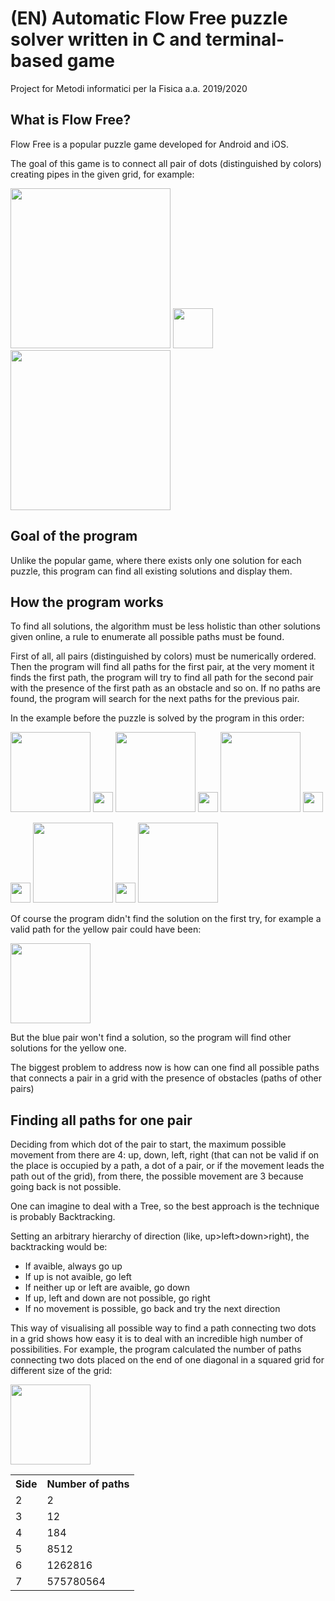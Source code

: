 #

<h1>(EN) Automatic Flow Free puzzle solver written in C and terminal-based game</h1>
Project for Metodi informatici per la Fisica a.a. 2019/2020

<h2> What is Flow Free? </h2>
Flow Free is a popular puzzle game developed for Android and iOS.

The goal of this game is to connect all pair of dots (distinguished by colors) creating pipes in the given grid,
for example:

<img src="https://gitlab.com/saveriomonaco97/flowsolver/-/raw/master/readmeimgs/example1.jpg"
  width="256" height="256">
<img src="https://upload.wikimedia.org/wikipedia/commons/thumb/1/12/Right_arrow.svg/434px-Right_arrow.svg.png"
  width="64" height="64">
<img src="https://gitlab.com/saveriomonaco97/flowsolver/-/raw/master/readmeimgs/example1solved.jpg"
  width="256" height="256">

<h2> Goal of the program </h2>
Unlike the popular game, where there exists only one solution for each puzzle, this program can find all existing solutions and display them.

<h2> How the program works </h2>
To find all solutions, the algorithm must be less holistic than other solutions given online, a rule to enumerate all possible paths must be found.

First of all, all pairs (distinguished by colors) must be numerically ordered. Then the program will find all paths for the first pair, at the very moment it finds the first path, the program will try to find all path for the second pair with the presence of the first path as an obstacle and so on. If no paths are found, the program will search for the next paths for the previous pair.

In the example before the puzzle is solved by the program in this order:

<img src="https://gitlab.com/saveriomonaco97/flowsolver/-/raw/master/readmeimgs/step0.png"
  width="128" height="128">
  <img src="https://upload.wikimedia.org/wikipedia/commons/thumb/1/12/Right_arrow.svg/434px-Right_arrow.svg.png"
    width="32" height="32">
<img src="https://gitlab.com/saveriomonaco97/flowsolver/-/raw/master/readmeimgs/step1.png"
  width="128" height="128">
  <img src="https://upload.wikimedia.org/wikipedia/commons/thumb/1/12/Right_arrow.svg/434px-Right_arrow.svg.png"
    width="32" height="32">
<img src="https://gitlab.com/saveriomonaco97/flowsolver/-/raw/master/readmeimgs/step2.png"
  width="128" height="128">
  <img src="https://upload.wikimedia.org/wikipedia/commons/thumb/1/12/Right_arrow.svg/434px-Right_arrow.svg.png"
    width="32" height="32">

  <img src="https://upload.wikimedia.org/wikipedia/commons/thumb/1/12/Right_arrow.svg/434px-Right_arrow.svg.png"
    width="32" height="32">
<img src="https://gitlab.com/saveriomonaco97/flowsolver/-/raw/master/readmeimgs/step3.png"
  width="128" height="128">
  <img src="https://upload.wikimedia.org/wikipedia/commons/thumb/1/12/Right_arrow.svg/434px-Right_arrow.svg.png"
    width="32" height="32">
<img src="https://gitlab.com/saveriomonaco97/flowsolver/-/raw/master/readmeimgs/step4.png"
  width="128" height="128">

Of course the program didn't find the solution on the first try, for example a valid path for the yellow pair could have been:

<img src="https://gitlab.com/saveriomonaco97/flowsolver/-/raw/master/readmeimgs/stepfailed.png"
  width="128" height="128">

But the blue pair won't find a solution, so the program will find other solutions for the yellow one.

The biggest problem to address now is how can one find all possible paths that connects a pair in a grid with the presence of obstacles (paths of other pairs)

<h2> Finding all paths for one pair </h2>
Deciding from which dot of the pair to start, the maximum possible movement from there are 4: up, down, left, right (that can not be valid if on the place is occupied by a path, a dot of a pair, or if the movement leads the path out of the grid), from there, the possible movement are 3 because going back is not possible.

One can imagine to deal with a Tree, so the best approach is the technique is probably Backtracking.

Setting an arbitrary hierarchy of direction (like, up>left>down>right), the backtracking would be:
<ul>
  <li>If avaible, always go up</li>
  <li>If up is not avaible, go left</li>
  <li>If neither up or left are avaible, go down</li>
  <li>If up, left and down are not possible, go right</li>
  <li>If no movement is possible, go back and try the next direction</li>
</ul>

This way of visualising all possible way to find a path connecting two dots in a grid shows how easy it is to deal with an incredible high number of possibilities. For example, the program calculated the number of paths connecting two dots placed on the end of one diagonal in a squared grid for different size of the grid:

<table style="width:100%">
  <tr>
    <th>Side</th>
    <th>Number of paths</th>
  </tr>
  <tr>
   <td>2</td>
   <td>2</td>
  </tr>
  <tr>
   <td>3</td>
   <td>12</td>
  </tr>
  <tr>
   <td>4</td>
   <td>184</td>
  </tr>
  <tr>
   <td>5</td>
   <td>8512</td>
  </tr>
  <tr>
   <td>6</td>
   <td>1262816</td>
  </tr>
  <tr>
   <td>7</td>
   <td>575780564</td>
  </tr>
  <img src="https://gitlab.com/saveriomonaco97/flowsolver/-/raw/master/readmeimgs/npaths.png"
    width="128" height="128">
